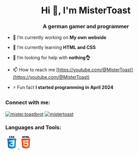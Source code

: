 <h1 align="center">Hi 👋, I'm MisterToast</h1>
<h3 align="center">A german gamer and programmer</h3>

- 🔭 I’m currently working on **My own webside**

- 🌱 I’m currently learning **HTML and CSS**

- 🤝 I’m looking for help with **nothing👌**

- 📫 How to reach me [https://youtube.com/@MisterToast](https://youtube.com/@MisterToast)

- ⚡ Fun fact **I started programming in April 2024**

<h3 align="left">Connect with me:</h3>
<p align="left">
<a href="https://instagram.com/mister.toastbrot" target="blank"><img align="center" src="https://raw.githubusercontent.com/rahuldkjain/github-profile-readme-generator/master/src/images/icons/Social/instagram.svg" alt="mister.toastbrot" height="30" width="40" /></a>
<a href="https://www.youtube.com/c/mistertoast" target="blank"><img align="center" src="https://raw.githubusercontent.com/rahuldkjain/github-profile-readme-generator/master/src/images/icons/Social/youtube.svg" alt="mistertoast" height="30" width="40" /></a>
</p>

<h3 align="left">Languages and Tools:</h3>
<p align="left"> <a href="https://www.w3schools.com/css/" target="_blank" rel="noreferrer"> <img src="https://raw.githubusercontent.com/devicons/devicon/master/icons/css3/css3-original-wordmark.svg" alt="css3" width="40" height="40"/> </a> <a href="https://www.w3.org/html/" target="_blank" rel="noreferrer"> <img src="https://raw.githubusercontent.com/devicons/devicon/master/icons/html5/html5-original-wordmark.svg" alt="html5" width="40" height="40"/> </a> </p>
